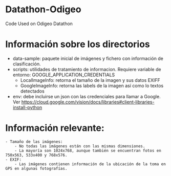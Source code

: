 # Datathon-Odigeo
Code Used on Odigeo Datathon

# Información sobre los directorios
- data-sample: paquete inicial de imágenes y fichero con información de clasificación.
- scripts: utilidades de tratamiento de informacion. Requiere variable de entorno: GOOGLE_APPLICATION_CREDENTIALS
	- LocalImageInfo: retorna el tamaño de la imagen y sus datos EXIFF
	- GoogleImageInfo: retorna las labels de la imagen así como lo textos detectados
- env: debe incluirse un json con las credenciales para llamar a Google. Ver https://cloud.google.com/vision/docs/libraries#client-libraries-install-python

# Información relevante:
	- Tamaño de las imágenes: 
		- No todas las imágenes están con las mismas dimensiones.
		- La mayoría son 1024x768, aunque también se encuentran fotos en 750x563, 533x400 y 768x576.
	- EXIF: 
		- Las imágenes contienen información de la ubicación de la toma en GPS en algunas fotografías.
	